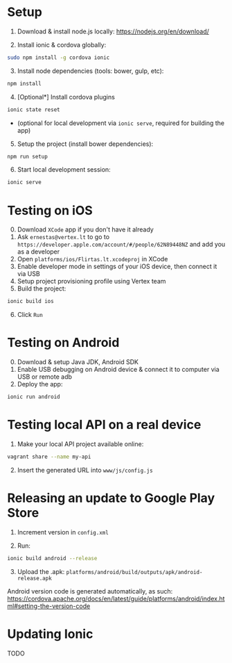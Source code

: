 # Setup
1) Download & install node.js locally: https://nodejs.org/en/download/

2) Install ionic & cordova globally:
```sh
sudo npm install -g cordova ionic
```

3) Install node dependencies (tools: bower, gulp, etc):
```sh
npm install
```

4) [Optional*] Install cordova plugins
```sh
ionic state reset
```
* (optional for local development via `ionic serve`, required for building the app)

5) Setup the project (install bower dependencies):
```sh
npm run setup
```

6) Start local development session:
```sh
ionic serve
```

# Testing on iOS
0) Download `XCode` app if you don't have it already
1) Ask `ernestas@vertex.lt` to go to `https://developer.apple.com/account/#/people/62N89448NZ` and add you as a developer
2) Open `platforms/ios/Flirtas.lt.xcodeproj` in XCode
3) Enable developer mode in settings of your iOS device, then connect it via USB
4) Setup project provisioning profile using Vertex team
5) Build the project:
```sh
ionic build ios
```
6) Click `Run`

# Testing on Android
0) Download & setup Java JDK, Android SDK
1) Enable USB debugging on Android device & connect it to computer via USB or remote adb
2) Deploy the app:
```sh
ionic run android
```

# Testing local API on a real device
1) Make your local API project available online:
```sh
vagrant share --name my-api
```

2) Insert the generated URL into `www/js/config.js`

# Releasing an update to Google Play Store
1) Increment version in `config.xml`

2) Run:
```sh
ionic build android --release
```

3) Upload the .apk: `platforms/android/build/outputs/apk/android-release.apk`

Android version code is generated automatically, as such:
https://cordova.apache.org/docs/en/latest/guide/platforms/android/index.html#setting-the-version-code

# Updating Ionic
TODO